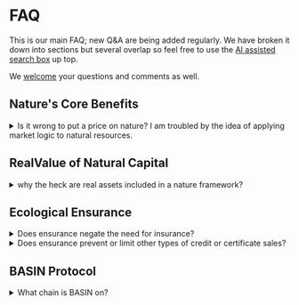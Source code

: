 # FAQ

This is our main FAQ; new Q\&A are being added regularly. We have broken it down into sections but several overlap so feel free to use the [AI assisted search box](https://docs.basin.global/provenance/the-basin-field-manual?q=) up top.

We [welcome](contact.md) your questions and comments as well.

## Nature's Core Benefits

<details>

<summary>Is it wrong to put a price on nature? I am troubled by the idea of applying market logic to natural resources.</summary>

Nature is already priced:\
\
![](<../.gitbook/assets/image (1) (1).png>)

</details>

## RealValue of Natural Capital

<details>

<summary>why the heck are real assets included in a nature framework?</summary>

It's strategic. In a world of rules, we turn legal 'limitations' [into tools](https://dispatches.basin.global/the-tools-we-have) for sustainable impact. Laws aren't barriers; they're opportunities.

</details>

## Ecological Ensurance

<details>

<summary>Does ensurance negate the need for insurance?</summary>

Certainly not as insurance is the prudent thing to do.  However ensurance is specifically designed to lower insurance premiums for insureds and underwriting risk for carriers.

</details>

<details>

<summary>Does ensurance prevent or limit other types of credit or certificate sales?</summary>

Absolutely not! Ensurance is designed to finance the land based on the real asset price and project costs. Once the land is ensured, we expect and encourage other credit types to be "stacked" on top or "bundled" with ensurance to enhance project feasibility. The notable concern is reconciliation of other credit sales with the re-issuance and/or release of Certificates of Ensurance for the project.

</details>

## BASIN Protocol

<details>

<summary>What chain is BASIN on?</summary>

Our main .basin (ERC-721) contract is on Polygon.  However the ERC-6551 Tokenbound contract and .basin 0x accounts are the same across all EVM's. Our main STREAMS (ERC-1155) contract is on Polygon as well but we are working on cross-chain implementation for this also.

</details>

